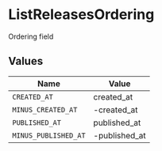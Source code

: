 # ListReleasesOrdering

Ordering field


## Values

| Name                 | Value                |
| -------------------- | -------------------- |
| `CREATED_AT`         | created_at           |
| `MINUS_CREATED_AT`   | -created_at          |
| `PUBLISHED_AT`       | published_at         |
| `MINUS_PUBLISHED_AT` | -published_at        |